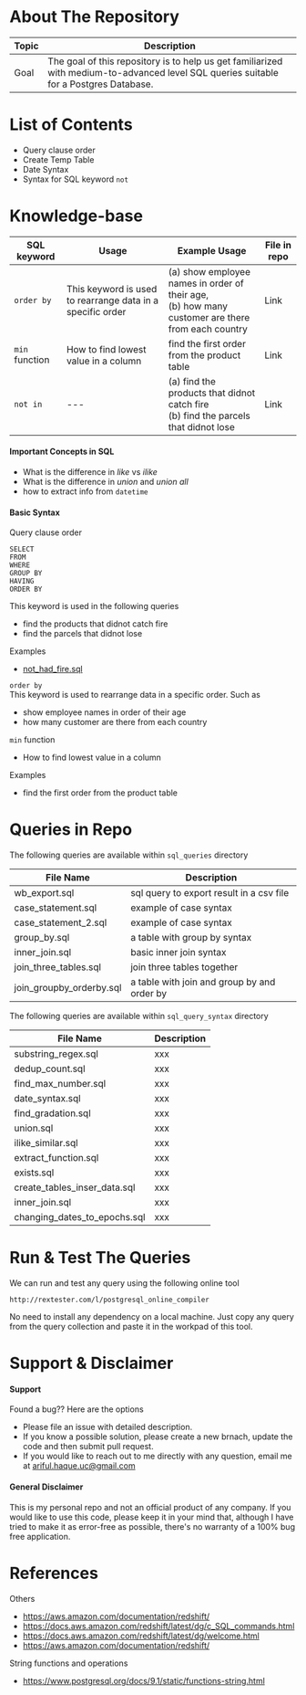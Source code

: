 About The Repository
===========
Topic | Description
--- | ---
Goal | The goal of this repository is to help us get familiarized with medium-to-advanced level SQL queries suitable for a Postgres Database. 

List of Contents
===========
- Query clause order
- Create Temp Table
- Date Syntax
- Syntax for SQL keyword ```not```



Knowledge-base
==========

SQL keyword | Usage | Example Usage | File in repo
--- | ---- | ---- | ---
```order by``` | This keyword is used to rearrange data in a specific order | (a) show employee names in order of their age, <br/> (b) how many customer are there from each country | Link
```min``` function | How to find lowest value in a column | find the first order from the product table | Link
```not in``` | --- | (a) find the products that didnot catch fire <br /> (b) find the parcels that didnot lose | Link


#### Important Concepts in SQL
 - What is the difference in *like* vs *ilike*
 - What is the difference in *union* and *union all*
 - how to extract info from ```datetime```
 


#### Basic Syntax

Query clause order
```
SELECT
FROM
WHERE
GROUP BY
HAVING
ORDER BY

```



This keyword is used in the following queries
 - find the products that didnot catch fire
 - find the parcels that didnot lose
 
Examples
 - [not_had_fire.sql]() 




```order by```
<br>
This keyword is used to rearrange data in a specific order. Such as
 - show employee names in order of their age
 - how many customer are there from each country


```min``` function
 - How to find lowest value in a column 
 

Examples
 - find the first order from the product table


Queries in Repo
=========

The following queries are available within ```sql_queries``` directory

File Name | Description
--- | ---
wb_export.sql | sql query to export result in a csv file
case_statement.sql | example of case syntax
case_statement_2.sql | example of case syntax
group_by.sql | a table with group by syntax
inner_join.sql | basic inner join syntax
join_three_tables.sql | join three tables together
join_groupby_orderby.sql | a table with join and group by and order by

The following queries are available within ```sql_query_syntax``` directory


File Name | Description
--- | ---
substring_regex.sql | xxx
dedup_count.sql | xxx               
find_max_number.sql | xxx       
date_syntax.sql | xxx
find_gradation.sql | xxx
union.sql | xxx
ilike_similar.sql | xxx         
extract_function.sql | xxx
exists.sql | xxx                   
create_tables_inser_data.sql  | xxx
inner_join.sql | xxx           
changing_dates_to_epochs.sql  | xxx




Run & Test The Queries
===========
We can run and test any query using the following online tool
```
http://rextester.com/l/postgresql_online_compiler
```
No need to install any dependency on a local machine. Just copy any query from the 
query collection and paste it in the workpad of this tool.




Support & Disclaimer
===
#### Support
Found a bug?? Here are the options
  - Please file an issue with detailed description.
  - If you know a possible solution, please create a new brnach, update the code and then submit pull request.
  - If you would  like to reach out to me directly with any question, email me at ariful.haque.uc@gmail.com


#### General Disclaimer
This is my personal repo and not an official product of any company. If you would like to use this code, please keep it in your mind that, although I have tried to make it as error-free as possible, there's no warranty of a 100% bug free application. 


References
=========
Others
  - https://aws.amazon.com/documentation/redshift/
  - https://docs.aws.amazon.com/redshift/latest/dg/c_SQL_commands.html
  - https://docs.aws.amazon.com/redshift/latest/dg/welcome.html
  - https://aws.amazon.com/documentation/redshift/

String functions and operations
 - https://www.postgresql.org/docs/9.1/static/functions-string.html
